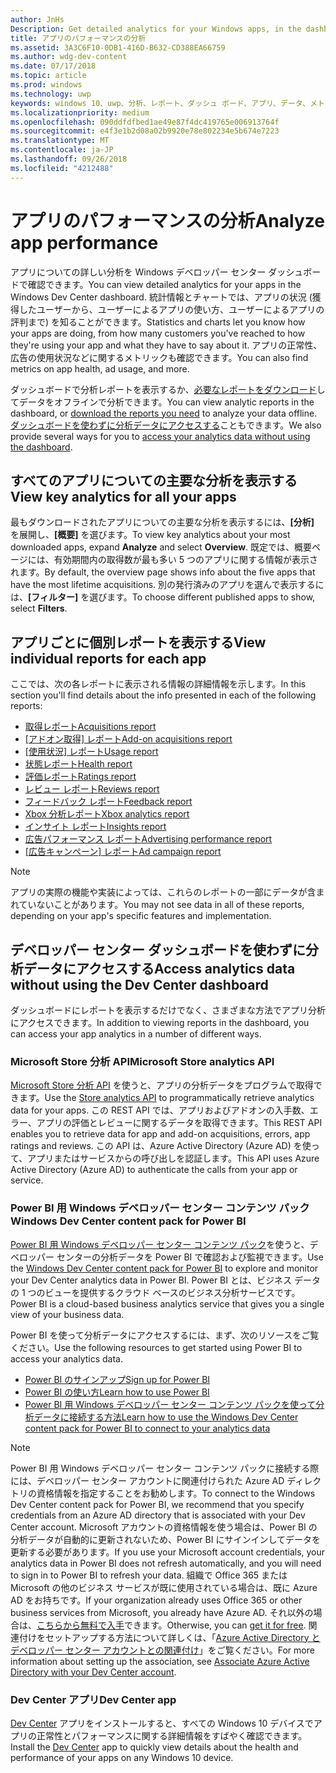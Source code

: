 ```yaml
---
author: JnHs
Description: Get detailed analytics for your Windows apps, in the dashboard or via other methods.
title: アプリのパフォーマンスの分析
ms.assetid: 3A3C6F10-0DB1-416D-B632-CD388EA66759
ms.author: wdg-dev-content
ms.date: 07/17/2018
ms.topic: article
ms.prod: windows
ms.technology: uwp
keywords: windows 10、uwp、分析、レポート、ダッシュ ボード、アプリ、データ、メトリック
ms.localizationpriority: medium
ms.openlocfilehash: 090ddfdfbed1ae49e87f4dc419765e006913764f
ms.sourcegitcommit: e4f3e1b2d08a02b9920e78e802234e5b674e7223
ms.translationtype: MT
ms.contentlocale: ja-JP
ms.lasthandoff: 09/26/2018
ms.locfileid: "4212488"
---
```

# <a name="analyze-app-performance"></a><span data-ttu-id="405dd-103">アプリのパフォーマンスの分析</span><span class="sxs-lookup"><span data-stu-id="405dd-103">Analyze app performance</span></span>

<span data-ttu-id="405dd-104">アプリについての詳しい分析を Windows デベロッパー センター ダッシュボードで確認できます。</span><span class="sxs-lookup"><span data-stu-id="405dd-104">You can view detailed analytics for your apps in the Windows Dev Center dashboard.</span></span> <span data-ttu-id="405dd-105">統計情報とチャートでは、アプリの状況 (獲得したユーザーから、ユーザーによるアプリの使い方、ユーザーによるアプリの評判まで) を知ることができます。</span><span class="sxs-lookup"><span data-stu-id="405dd-105">Statistics and charts let you know how your apps are doing, from how many customers you've reached to how they're using your app and what they have to say about it.</span></span> <span data-ttu-id="405dd-106">アプリの正常性、広告の使用状況などに関するメトリックも確認できます。</span><span class="sxs-lookup"><span data-stu-id="405dd-106">You can also find metrics on app health, ad usage, and more.</span></span>

<span data-ttu-id="405dd-107">ダッシュボードで分析レポートを表示するか、[必要なレポートをダウンロード](download-analytic-reports.md)してデータをオフラインで分析できます。</span><span class="sxs-lookup"><span data-stu-id="405dd-107">You can view analytic reports in the dashboard, or [download the reports you need](download-analytic-reports.md) to analyze your data offline.</span></span> <span data-ttu-id="405dd-108">[ダッシュボードを使わずに分析データにアクセスする](#no-dashboard)こともできます。</span><span class="sxs-lookup"><span data-stu-id="405dd-108">We also provide several ways for you to [access your analytics data without using the dashboard](#no-dashboard).</span></span>

## <a name="view-key-analytics-for-all-your-apps"></a><span data-ttu-id="405dd-109">すべてのアプリについての主要な分析を表示する</span><span class="sxs-lookup"><span data-stu-id="405dd-109">View key analytics for all your apps</span></span>

<span data-ttu-id="405dd-110">最もダウンロードされたアプリについての主要な分析を表示するには、**[分析]** を展開し、**[概要]** を選びます。</span><span class="sxs-lookup"><span data-stu-id="405dd-110">To view key analytics about your most downloaded apps, expand **Analyze** and select **Overview**.</span></span> <span data-ttu-id="405dd-111">既定では、概要ページには、有効期間内の取得数が最も多い 5 つのアプリに関する情報が表示されます。</span><span class="sxs-lookup"><span data-stu-id="405dd-111">By default, the overview page shows info about the five apps that have the most lifetime acquisitions.</span></span> <span data-ttu-id="405dd-112">別の発行済みのアプリを選んで表示するには、**[フィルター]** を選びます。</span><span class="sxs-lookup"><span data-stu-id="405dd-112">To choose different published apps to show, select **Filters**.</span></span>

## <a name="view-individual-reports-for-each-app"></a><span data-ttu-id="405dd-113">アプリごとに個別レポートを表示する</span><span class="sxs-lookup"><span data-stu-id="405dd-113">View individual reports for each app</span></span>

<span data-ttu-id="405dd-114">ここでは、次の各レポートに表示される情報の詳細情報を示します。</span><span class="sxs-lookup"><span data-stu-id="405dd-114">In this section you'll find details about the info presented in each of the following reports:</span></span>

-   [<span data-ttu-id="405dd-115">取得レポート</span><span class="sxs-lookup"><span data-stu-id="405dd-115">Acquisitions report</span></span>](acquisitions-report.md)
-   [<span data-ttu-id="405dd-116">[アドオン取得] レポート</span><span class="sxs-lookup"><span data-stu-id="405dd-116">Add-on acquisitions report</span></span>](add-on-acquisitions-report.md)
-   [<span data-ttu-id="405dd-117">[使用状況] レポート</span><span class="sxs-lookup"><span data-stu-id="405dd-117">Usage report</span></span>](usage-report.md)
-   [<span data-ttu-id="405dd-118">状態レポート</span><span class="sxs-lookup"><span data-stu-id="405dd-118">Health report</span></span>](health-report.md)
-   [<span data-ttu-id="405dd-119">評価レポート</span><span class="sxs-lookup"><span data-stu-id="405dd-119">Ratings report</span></span>](ratings-report.md)
-   [<span data-ttu-id="405dd-120">レビュー レポート</span><span class="sxs-lookup"><span data-stu-id="405dd-120">Reviews report</span></span>](reviews-report.md)
-   [<span data-ttu-id="405dd-121">フィードバック レポート</span><span class="sxs-lookup"><span data-stu-id="405dd-121">Feedback report</span></span>](feedback-report.md)
-   [<span data-ttu-id="405dd-122">Xbox 分析レポート</span><span class="sxs-lookup"><span data-stu-id="405dd-122">Xbox analytics report</span></span>](xbox-analytics-report.md)
-   [<span data-ttu-id="405dd-123">インサイト レポート</span><span class="sxs-lookup"><span data-stu-id="405dd-123">Insights report</span></span>](insights-report.md)
-   [<span data-ttu-id="405dd-124">広告パフォーマンス レポート</span><span class="sxs-lookup"><span data-stu-id="405dd-124">Advertising performance report</span></span>](advertising-performance-report.md)
-   [<span data-ttu-id="405dd-125">[広告キャンペーン] レポート</span><span class="sxs-lookup"><span data-stu-id="405dd-125">Ad campaign report</span></span>](promote-your-app-report.md)


> [!NOTE]
> <span data-ttu-id="405dd-126">アプリの実際の機能や実装によっては、これらのレポートの一部にデータが含まれていないことがあります。</span><span class="sxs-lookup"><span data-stu-id="405dd-126">You may not see data in all of these reports, depending on your app's specific features and implementation.</span></span>

<span id="no-dashboard"/>

## <a name="access-analytics-data-without-using-the-dev-center-dashboard"></a><span data-ttu-id="405dd-127">デベロッパー センター ダッシュボードを使わずに分析データにアクセスする</span><span class="sxs-lookup"><span data-stu-id="405dd-127">Access analytics data without using the Dev Center dashboard</span></span>

<span data-ttu-id="405dd-128">ダッシュボードにレポートを表示するだけでなく、さまざまな方法でアプリ分析にアクセスできます。</span><span class="sxs-lookup"><span data-stu-id="405dd-128">In addition to viewing reports in the dashboard, you can access your app analytics in a number of different ways.</span></span>

### <a name="microsoft-store-analytics-api"></a><span data-ttu-id="405dd-129">Microsoft Store 分析 API</span><span class="sxs-lookup"><span data-stu-id="405dd-129">Microsoft Store analytics API</span></span>

<span data-ttu-id="405dd-130">[Microsoft Store 分析 API](../monetize/access-analytics-data-using-windows-store-services.md) を使うと、アプリの分析データをプログラムで取得できます。</span><span class="sxs-lookup"><span data-stu-id="405dd-130">Use the [Store analytics API](../monetize/access-analytics-data-using-windows-store-services.md) to programmatically retrieve analytics data for your apps.</span></span> <span data-ttu-id="405dd-131">この REST API では、アプリおよびアドオンの入手数、エラー、アプリの評価とレビューに関するデータを取得できます。</span><span class="sxs-lookup"><span data-stu-id="405dd-131">This REST API enables you to retrieve data for app and add-on acquisitions, errors, app ratings and reviews.</span></span> <span data-ttu-id="405dd-132">この API は、Azure Active Directory (Azure AD) を使って、アプリまたはサービスからの呼び出しを認証します。</span><span class="sxs-lookup"><span data-stu-id="405dd-132">This API uses Azure Active Directory (Azure AD) to authenticate the calls from your app or service.</span></span>

### <a name="windows-dev-center-content-pack-for-power-bi"></a><span data-ttu-id="405dd-133">Power BI 用 Windows デベロッパー センター コンテンツ パック</span><span class="sxs-lookup"><span data-stu-id="405dd-133">Windows Dev Center content pack for Power BI</span></span>

<span data-ttu-id="405dd-134">[Power BI 用 Windows デベロッパー センター コンテンツ パック](https://powerbi.microsoft.com/documentation/powerbi-content-pack-windows-dev-center/)を使うと、デベロッパー センターの分析データを Power BI で確認および監視できます。</span><span class="sxs-lookup"><span data-stu-id="405dd-134">Use the [Windows Dev Center content pack for Power BI](https://powerbi.microsoft.com/documentation/powerbi-content-pack-windows-dev-center/) to explore and monitor your Dev Center analytics data in Power BI.</span></span> <span data-ttu-id="405dd-135">Power BI とは、ビジネス データの 1 つのビューを提供するクラウド ベースのビジネス分析サービスです。</span><span class="sxs-lookup"><span data-stu-id="405dd-135">Power BI is a cloud-based business analytics service that gives you a single view of your business data.</span></span>

<span data-ttu-id="405dd-136">Power BI を使って分析データにアクセスするには、まず、次のリソースをご覧ください。</span><span class="sxs-lookup"><span data-stu-id="405dd-136">Use the following resources to get started using Power BI to access your analytics data.</span></span>

* [<span data-ttu-id="405dd-137">Power BI のサインアップ</span><span class="sxs-lookup"><span data-stu-id="405dd-137">Sign up for Power BI</span></span>](https://powerbi.microsoft.com/documentation/powerbi-service-self-service-signup-for-power-bi/)
* [<span data-ttu-id="405dd-138">Power BI の使い方</span><span class="sxs-lookup"><span data-stu-id="405dd-138">Learn how to use Power BI</span></span>](https://powerbi.microsoft.com/guided-learning/)
* [<span data-ttu-id="405dd-139">Power BI 用 Windows デベロッパー センター コンテンツ パックを使って分析データに接続する方法</span><span class="sxs-lookup"><span data-stu-id="405dd-139">Learn how to use the Windows Dev Center content pack for Power BI to connect to your analytics data</span></span>](https://powerbi.microsoft.com/documentation/powerbi-content-pack-windows-dev-center/)

> [!NOTE]
> <span data-ttu-id="405dd-140">Power BI 用 Windows デベロッパー センター コンテンツ パックに接続する際には、デベロッパー センター アカウントに関連付けられた Azure AD ディレクトリの資格情報を指定することをお勧めします。</span><span class="sxs-lookup"><span data-stu-id="405dd-140">To connect to the Windows Dev Center content pack for Power BI, we recommend that you specify credentials from an Azure AD directory that is associated with your Dev Center account.</span></span> <span data-ttu-id="405dd-141">Microsoft アカウントの資格情報を使う場合は、Power BI の分析データが自動的に更新されないため、Power BI にサインインしてデータを更新する必要があります。</span><span class="sxs-lookup"><span data-stu-id="405dd-141">If you use your Microsoft account credentials, your analytics data in Power BI does not refresh automatically, and you will need to sign in to Power BI to refresh your data.</span></span> <span data-ttu-id="405dd-142">組織で Office 365 または Microsoft の他のビジネス サービスが既に使用されている場合は、既に Azure AD をお持ちです。</span><span class="sxs-lookup"><span data-stu-id="405dd-142">If your organization already uses Office 365 or other business services from Microsoft, you already have Azure AD.</span></span> <span data-ttu-id="405dd-143">それ以外の場合は、[こちらから無料で入手](http://go.microsoft.com/fwlink/p/?LinkId=703757)できます。</span><span class="sxs-lookup"><span data-stu-id="405dd-143">Otherwise, you can [get it for free](http://go.microsoft.com/fwlink/p/?LinkId=703757).</span></span> <span data-ttu-id="405dd-144">関連付けをセットアップする方法について詳しくは、「[Azure Active Directory とデベロッパー センター アカウントとの関連付け](associate-azure-ad-with-dev-center.md)」をご覧ください。</span><span class="sxs-lookup"><span data-stu-id="405dd-144">For more information about setting up the association, see [Associate Azure Active Directory with your Dev Center account](associate-azure-ad-with-dev-center.md).</span></span>

### <a name="dev-center-app"></a><span data-ttu-id="405dd-145">Dev Center アプリ</span><span class="sxs-lookup"><span data-stu-id="405dd-145">Dev Center app</span></span>

<span data-ttu-id="405dd-146">[Dev Center](https://www.microsoft.com/store/apps/dev-center/9nblggh4r5ws) アプリをインストールすると、すべての Windows 10 デバイスでアプリの正常性とパフォーマンスに関する詳細情報をすばやく確認できます。</span><span class="sxs-lookup"><span data-stu-id="405dd-146">Install the [Dev Center](https://www.microsoft.com/store/apps/dev-center/9nblggh4r5ws) app to quickly view details about the health and performance of your apps on any Windows 10 device.</span></span>

